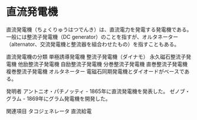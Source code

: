 # 直流発電機

直流発電機（ちょくりゅうはつでんき）は、直流電力を発電する発電機である。一般には整流子発電機（DC generator）のことを指すが、オルタネーター（alternator、交流発電機と整流器を組合わせたもの）を指すこともある。

直流発電機の分類
単極誘導発電機
整流子発電機（ダイナモ）
永久磁石整流子発電機
他励整流子発電機
自励整流子発電機
分巻整流子発電機
直巻整流子発電機
複巻整流子発電機
オルタネーター
電磁石同期発電機とダイオードがベースである。

発明者
アントニオ・パチノッティ - 1865年に直流発電機を発表した。
ゼノブ・グラム - 1869年にグラム発電機を開発した。

関連項目
タコジェネレータ
直流給電